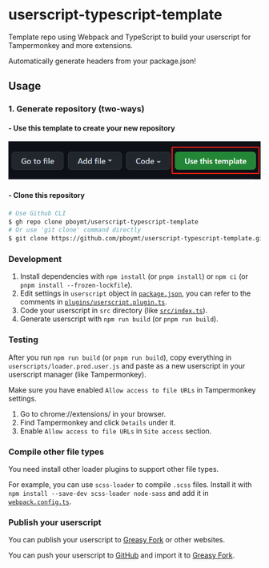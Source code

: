 # userscript-typescript-template

Template repo using Webpack and TypeScript to build your userscript for Tampermonkey and more extensions.

Automatically generate headers from your package.json!

## Usage

### 1. Generate repository (two-ways)

#### - Use this template to create your new repository

![](./images/github-use-template.png)

#### - Clone this repository

```bash
# Use Github CLI
$ gh repo clone pboymt/userscript-typescript-template
# Or use 'git clone' command directly
$ git clone https://github.com/pboymt/userscript-typescript-template.git
```

### Development

1. Install dependencies with `npm install` (or `pnpm install`) or `npm ci` (or `pnpm install --frozen-lockfile`).
2. Edit settings in `userscript` object in [`package.json`](./package.json), you can refer to the comments in [`plugins/userscript.plugin.ts`](./plugins/userscript.plugin.ts).
3. Code your userscript in `src` directory (like [`src/index.ts`](./src/index.ts)).
4. Generate userscript with `npm run build` (or `pnpm run build`).

### Testing

After you run `npm run build` (or `pnpm run build`), copy everything in `userscripts/loader.prod.user.js` and paste as a new userscript in your userscript manager (like Tampermonkey).

Make sure you have enabled `Allow access to file URLs` in Tampermonkey settings.
1. Go to chrome://extensions/ in your browser.
2. Find Tampermonkey and click `Details` under it.
3. Enable `Allow access to file URLs` in `Site access` section.

### Compile other file types

You need install other loader plugins to support other file types.

For example, you can use `scss-loader` to compile `.scss` files. Install it with `npm install --save-dev scss-loader node-sass` and add it in [`webpack.config.ts`](./webpack.config.ts). 

### Publish your userscript

You can publish your userscript to [Greasy Fork](https://greasyfork.org/) or other websites.

You can push your userscript to [GitHub](https://github.com) and import it to [Greasy Fork](https://greasyfork.org/import).